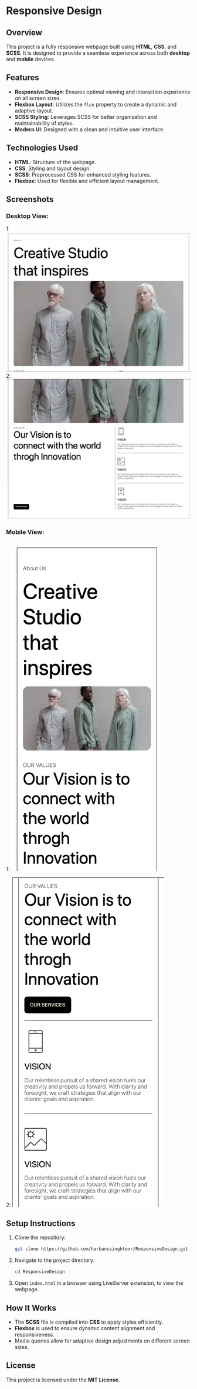 # Responsive Design

## Overview
This project is a fully responsive webpage built using **HTML**, **CSS**, and **SCSS**. It is designed to provide a seamless experience across both **desktop** and **mobile** devices.

## Features
- **Responsive Design**: Ensures optimal viewing and interaction experience on all screen sizes.
- **Flexbox Layout**: Utilizes the `flex` property to create a dynamic and adaptive layout.
- **SCSS Styling**: Leverages SCSS for better organization and maintainability of styles.
- **Modern UI**: Designed with a clean and intuitive user interface.

## Technologies Used
- **HTML**: Structure of the webpage.
- **CSS**: Styling and layout design.
- **SCSS**: Preprocessed CSS for enhanced styling features.
- **Flexbox**: Used for flexible and efficient layout management.

## Screenshots
### Desktop View:

1:![Desktop View](Screenshots/DesktopView1.png)
2:![Desktop View 2](Screenshots/DesktopView2.png)

### Mobile View:

1:
![Mobile View](Screenshots/MobileView1.png)

2:
![MobileView2](Screenshots/MobileView2.png)

## Setup Instructions
1. Clone the repository:
   ```sh
   git clone https://github.com/harbanssinghtoor/ResponsiveDesign.git
   ```
2. Navigate to the project directory:
   ```sh
   cd ResponsiveDesign
   ```
3. Open `index.html` in a browser using LiveServer extension, to view the webpage.

## How It Works
- The **SCSS** file is compiled into **CSS** to apply styles efficiently.
- **Flexbox** is used to ensure dynamic content alignment and responsiveness.
- Media queries allow for adaptive design adjustments on different screen sizes.

## License
This project is licensed under the **MIT License**.
